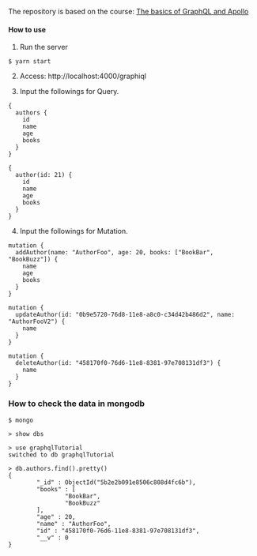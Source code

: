 The repository is based on the course: [The basics of GraphQL and Apollo](https://www.udemy.com/introduction-to-graphql-and-apollo-building-modern-apis)

#### How to use

1. Run the server
  ```
  $ yarn start
  ```

2. Access: http://localhost:4000/graphiql

3. Input the followings for Query.
```
{
  authors {
    id
    name
    age
    books
  }
}
```
```
{
  author(id: 21) {
    id
    name
    age
    books
  }
}
```

4. Input the followings for Mutation.
```
mutation {
  addAuthor(name: "AuthorFoo", age: 20, books: ["BookBar", "BookBuzz"]) {
    name
    age
    books
  }
}
```
```
mutation {
  updateAuthor(id: "0b9e5720-76d8-11e8-a8c0-c34d42b486d2", name: "AuthorFooV2") {
    name
  }
}
```
```
mutation {
  deleteAuthor(id: "458170f0-76d6-11e8-8381-97e708131df3") {
    name
  }
}
```

### How to check the data in mongodb
```
$ mongo

> show dbs

> use graphqlTutorial
switched to db graphqlTutorial

> db.authors.find().pretty()
{
        "_id" : ObjectId("5b2e2b091e8506c808d4fc6b"),
        "books" : [
                "BookBar",
                "BookBuzz"
        ],
        "age" : 20,
        "name" : "AuthorFoo",
        "id" : "458170f0-76d6-11e8-8381-97e708131df3",
        "__v" : 0
}
```
